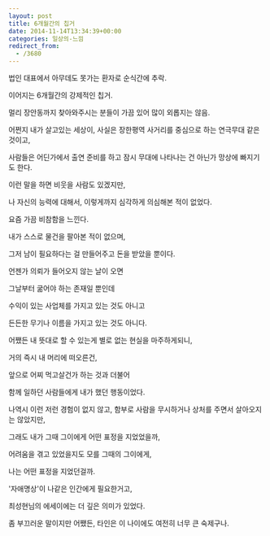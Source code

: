 ```yaml
---
layout: post
title: 6개월간의 칩거
date: 2014-11-14T13:34:39+00:00
categories: 일상의-느낌
redirect_from:
  - /3680
---
```


법인 대표에서 아무데도 못가는 환자로 순식간에 추락.

이어지는 6개월간의 강제적인 칩거.

멀리 장안동까지 찾아와주시는 분들이 가끔 있어 많이 외롭지는 않음.

어쩐지 내가 살고있는 세상이, 사실은 장한평역 사거리를 중심으로 하는 연극무대 같은 것이고,

사람들은 어딘가에서 출연 준비를 하고 잠시 무대에 나타나는 건 아닌가 망상에 빠지기도 한다.

이런 말을 하면 비웃을 사람도 있겠지만,

나 자신의 능력에 대해서, 이렇게까지 심각하게 의심해본 적이 없었다.

요즘 가끔 비참함을 느낀다.

내가 스스로 물건을 팔아본 적이 없으며,

그저 남이 필요하다는 걸 만들어주고 돈을 받았을 뿐이다.

언젠가 의뢰가 들어오지 않는 날이 오면

그날부터 굶어야 하는 존재일 뿐인데

수익이 있는 사업체를 가지고 있는 것도 아니고

든든한 무기나 이름을 가지고 있는 것도 아니다.

어쨌든 내 뜻대로 할 수 있는게 별로 없는 현실을 마주하게되니,

거의 즉시 내 머리에 떠오른건,

앞으로 어찌 먹고살건가 하는 것과 더불어

함께 일하던 사람들에게 내가 했던 행동이었다.

나역시 이런 저런 경험이 없지 않고, 함부로 사람을 무시하거나 상처를 주면서 살아오지는 않았지만,

그래도 내가 그때 그이에게 어떤 표정을 지었었을까,

어려움을 겪고 있었을지도 모를 그때의 그이에게,

나는 어떤 표정을 지었던걸까.

'자애명상'이 나같은 인간에게 필요한거고,

최성현님의 에세이에는 더 깊은 의미가 있었다.

좀 부끄러운 말이지만 어쨌든, 타인은 이 나이에도 여전히 너무 큰 숙제구나.
